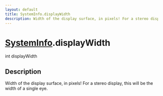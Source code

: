```yaml
---
layout: default
title: SystemInfo.displayWidth
description: Width of the display surface, in pixels! For a stereo display, this will be the width of a single eye.
---
```

# [SystemInfo]({{site.url}}/Pages/StereoKit/SystemInfo.html).displayWidth

<div class='signature' markdown='1'>
int displayWidth
</div>

## Description
Width of the display surface, in pixels! For a stereo
display, this will be the width of a single eye.

